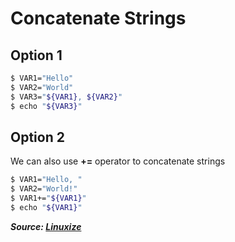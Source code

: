 # Concatenate Strings

## Option 1

```bash
$ VAR1="Hello"
$ VAR2="World"
$ VAR3="${VAR1}, ${VAR2}"
$ echo "${VAR3}"
```

## Option 2

We can also use **+=** operator to concatenate strings

```bash
$ VAR1="Hello, "
$ VAR2="World!"
$ VAR1+="${VAR1}"
$ echo "${VAR1}"
```

**_Source: [Linuxize](https://linuxize.com/post/bash-concatenate-strings/)_**
